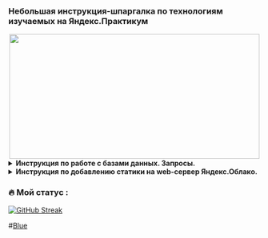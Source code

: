 ### Небольшая инструкция-шпаргалка по технологиям изучаемых на Яндекс.Практикум
<div align="center">
  <img src="https://media.giphy.com/media/dWesBcTLavkZuG35MI/giphy.gif" width="500" height="250"/>
</div>

<details>
<summary><b>Инструкция по работе с базами данных. Запросы.</b></summary>
<details>
<summary><b>Создане таблицы. Заполнение. Вывод данных.</b></summary>
      
Создаем таблицу artists с двумя полями(с типом данных):
```
CREATE TABLE artists(name TEXT, year_of_birth INTEGER);
```
</details>
  
</details>

<details>
<summary> <b>Инструкция по добавлению статики на web-сервер Яндекс.Облако.</b></summary>
Открываем терминал и копируем папку со статикой на сервер:
  
```
scp -r /локальный_путь_до_папки_на_ПК/static логин@IP_сервера:/home/логин/папка_с_проектом/папка_хранения_статики
```
  
> Пример: scp -r /Files/yandex.praktikum/static grwo1@84.221.111.206:/home/grwo1/hw05_final/yatube
  
Настраиваем права доступа к папке static на сервере:
1) добавляем учетную запись в группу:
  
```
www-data sudo usermod -a -G ЛОГИН www-data
```
  
2) устанавливаем права:
  
```
sudo chown -R :www-data /полный_путь_до_папки_статики
```
  
</details>

### :fire: Мой статус :
[![GitHub Streak](http://github-readme-streak-stats.herokuapp.com?user=grwo1&theme=dark&background=000000)](https://git.io/streak-stats)


#[Blue](#)


